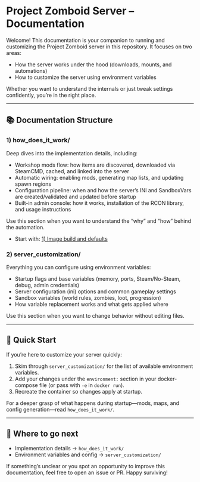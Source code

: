 # Project Zomboid Server – Documentation

Welcome! This documentation is your companion to running and customizing the Project Zomboid server in this repository. It focuses on two areas:

- How the server works under the hood (downloads, mounts, and automations)
- How to customize the server using environment variables

Whether you want to understand the internals or just tweak settings confidently, you’re in the right place.

---

## 📚 Documentation Structure

### 1) how_does_it_work/

Deep dives into the implementation details, including:

- Workshop mods flow: how items are discovered, downloaded via SteamCMD, cached, and linked into the server
- Automatic wiring: enabling mods, generating map lists, and updating spawn regions
- Configuration pipeline: when and how the server’s INI and SandboxVars are created/validated and updated before startup
- Built-in admin console: how it works, installation of the RCON library, and usage instructions

Use this section when you want to understand the “why” and “how” behind the automation.

- Start with: [1) Image build and defaults](how_does_it_work/1-image-build-and-defaults.md)

### 2) server_customization/

Everything you can configure using environment variables:

- Startup flags and base variables (memory, ports, Steam/No-Steam, debug, admin credentials)
- Server configuration (ini) options and common gameplay settings
- Sandbox variables (world rules, zombies, loot, progression)
- How variable replacement works and what gets applied where

Use this section when you want to change behavior without editing files.

---

## 🚀 Quick Start

If you’re here to customize your server quickly:

1. Skim through `server_customization/` for the list of available environment variables.
2. Add your changes under the `environment:` section in your docker-compose file (or pass with `-e` in `docker run`).
3. Recreate the container so changes apply at startup.

For a deeper grasp of what happens during startup—mods, maps, and config generation—read `how_does_it_work/`.

---

## 🔗 Where to go next

- Implementation details → `how_does_it_work/`
- Environment variables and config → `server_customization/`

If something’s unclear or you spot an opportunity to improve this documentation, feel free to open an issue or PR. Happy surviving!
